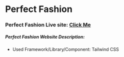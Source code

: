 # Perfect Fashion
### Perfect Fashion Live site: [Click Me](https://mdrehanali.github.io/Perfect_Fashion_with_Tailwind/)

##### Perfect Fashion Website Description: 
* Used Framework/Library/Component: Tailwind CSS